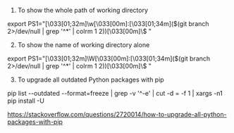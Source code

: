 1. To show the whole path of working directory

export PS1="\[\033[01;32m\]\w\[\033[00m\]:\[\033[01;34m\](\$(git branch 2>/dev/null | grep '^*' | colrm 1 2))\[\033[00m\]\\$ "

2. To show the name of working directory alone

export PS1="\[\033[01;32m\]\W\[\033[00m\]:\[\033[01;34m\](\$(git branch 2>/dev/null | grep '^*' | colrm 1 2))\[\033[00m\]\\$ "

3. To upgrade all outdated Python packages with pip

pip list --outdated --format=freeze | grep -v '^\-e' | cut -d = -f 1  | xargs -n1 pip install -U

https://stackoverflow.com/questions/2720014/how-to-upgrade-all-python-packages-with-pip
